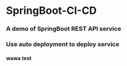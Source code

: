 # SpringBoot-CI-CD
### A demo of SpringBoot REST API service
### Use auto deployment to deploy service
#### wawa test
